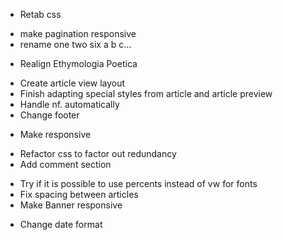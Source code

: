 + Retab css
- make pagination responsive
- rename one two six a b c...
+ Realign Ethymologia Poetica
- Create article view layout
- Finish adapting special styles from article and article preview
- Handle nf. automatically
- Change footer
+ Make responsive
- Refactor css to factor out redundancy
- Add comment section
+ Try if it is possible to use percents instead of vw for fonts
+ Fix spacing between articles
+ Make Banner responsive
- Change date format


